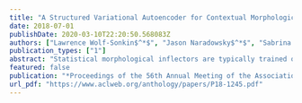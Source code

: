 ```yaml
---
title: "A Structured Variational Autoencoder for Contextual Morphological Inflection"
date: 2018-07-01
publishDate: 2020-03-10T22:20:50.568083Z
authors: ["Lawrence Wolf-Sonkin$^*$", "Jason Naradowsky$^*$", "Sabrina J. Mielke$^*$", "Ryan Cotterell$^*$"]
publication_types: ["1"]
abstract: "Statistical morphological inflectors are typically trained on fully supervised, type-level data. One remaining open research question is the following: How can we effectively exploit raw, token-level data to improve their performance? To this end, we introduce a novel generative latent-variable model for the semi-supervised learning of inflection generation. To enable posterior inference over the latent variables, we derive an efficient variational inference procedure based on the wake-sleep algorithm. We experiment on 23 languages, using the Universal Dependencies corpora in a simulated low-resource setting, and find improvements of over 10% absolute accuracy in some cases."
featured: false
publication: "*Proceedings of the 56th Annual Meeting of the Association for Computational Linguistics*"
url_pdf: "https://www.aclweb.org/anthology/papers/P18-1245.pdf"
---
```


